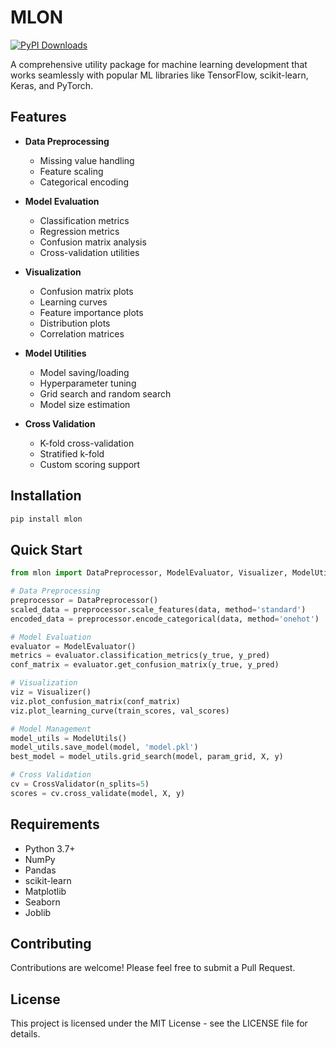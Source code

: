 # MLON
[![PyPI Downloads](https://static.pepy.tech/badge/mlon)](https://pepy.tech/projects/mlon)

A comprehensive utility package for machine learning development that works seamlessly with popular ML libraries like TensorFlow, scikit-learn, Keras, and PyTorch.

## Features

- **Data Preprocessing**
  - Missing value handling
  - Feature scaling
  - Categorical encoding

- **Model Evaluation**
  - Classification metrics
  - Regression metrics
  - Confusion matrix analysis
  - Cross-validation utilities

- **Visualization**
  - Confusion matrix plots
  - Learning curves
  - Feature importance plots
  - Distribution plots
  - Correlation matrices

- **Model Utilities**
  - Model saving/loading
  - Hyperparameter tuning
  - Grid search and random search
  - Model size estimation

- **Cross Validation**
  - K-fold cross-validation
  - Stratified k-fold
  - Custom scoring support

## Installation

```bash
pip install mlon
```

## Quick Start

```python
from mlon import DataPreprocessor, ModelEvaluator, Visualizer, ModelUtils, CrossValidator

# Data Preprocessing
preprocessor = DataPreprocessor()
scaled_data = preprocessor.scale_features(data, method='standard')
encoded_data = preprocessor.encode_categorical(data, method='onehot')

# Model Evaluation
evaluator = ModelEvaluator()
metrics = evaluator.classification_metrics(y_true, y_pred)
conf_matrix = evaluator.get_confusion_matrix(y_true, y_pred)

# Visualization
viz = Visualizer()
viz.plot_confusion_matrix(conf_matrix)
viz.plot_learning_curve(train_scores, val_scores)

# Model Management
model_utils = ModelUtils()
model_utils.save_model(model, 'model.pkl')
best_model = model_utils.grid_search(model, param_grid, X, y)

# Cross Validation
cv = CrossValidator(n_splits=5)
scores = cv.cross_validate(model, X, y)
```

## Requirements

- Python 3.7+
- NumPy
- Pandas
- scikit-learn
- Matplotlib
- Seaborn
- Joblib

## Contributing

Contributions are welcome! Please feel free to submit a Pull Request.

## License

This project is licensed under the MIT License - see the LICENSE file for details.
